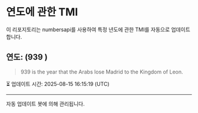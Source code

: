 
# 연도에 관한 TMI

이 리포지토리는 numbersapi를 사용하여 특정 년도에 관한 TMI를 자동으로 업데이트합니다.

## 연도: (939 )
> 939 is the year that the Arabs lose Madrid to the Kingdom of Leon.

⏳ 업데이트 시간: 2025-08-15 16:15:19 (UTC)

---
자동 업데이트 봇에 의해 관리됩니다.
